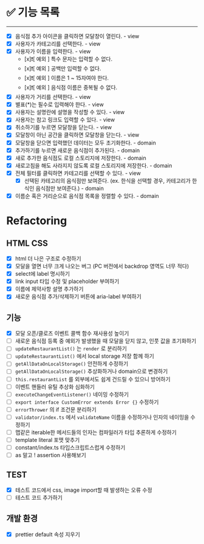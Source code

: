 # ✅ 기능 목록

---

- [x] 음식점 추가 아이콘을 클릭하면 모달창이 열린다. - view
- [x] 사용자가 카테고리를 선택한다. - view
- [x] 사용자가 이름을 입력한다. - view
  - [x]❗[ 예외 ] 특수 문자는 입력할 수 없다.
  - [x]❗[ 예외 ] 공백만 입력할 수 없다.
  - [x]❗[ 예외 ] 이름은 1 ~ 15자여야 한다.
  - [x]❗[ 예외 ] 음식점 이름은 중복될 수 없다.
- [x] 사용자가 거리를 선택한다. - view
- [x] 별표(\*)는 필수로 입력해야 한다. - view
- [x] 사용자는 설명란에 설명을 작성할 수 있다. - view
- [x] 사용자는 참고 링크도 입력할 수 있다. - view
- [x] 취소하기를 누르면 모달창을 닫는다. - view
- [x] 모달창이 아닌 공간을 클릭하면 모달창을 닫는다. - view
- [x] 모달창을 닫으면 입력했던 데이터는 모두 초기화한다. - domain
- [x] 추가하기를 누르면 새로운 음식점이 추가된다. - domain
- [x] 새로 추가한 음식점도 로컬 스토리지에 저장한다. - domain
- [x] 새로고침을 해도 사라지지 않도록 로컬 스토리지에 저장한다. - domain
- [x] 전체 필터를 클릭하면 카테고리를 선택할 수 있다. - view
  - [x] 선택된 카테고리의 음식점만 보여준다. (ex. 한식을 선택할 경우, 카테고리가 한식인 음식점만 보여준다.) - domain
- [x] 이름순 혹은 거리순으로 음식점 목록을 정렬할 수 있다. - domain

# Refactoring

## HTML CSS

- [x] html 더 나은 구조로 수정하기
- [x] 모달을 열면 너무 크게 나오는 버그 (PC 버전에서 backdrop 영역도 너무 적다)
- [x] select에 label 명시하기
- [x] link input 타입 수정 및 placeholder 부여하기
- [x] 이름에 제약사항 설명 추가하기
- [x] 새로운 음식점 추가/삭제하기 버튼에 aria-label 부여하기

## 기능

- [x] 모달 오픈/클로즈 이벤트 콜백 함수 재사용성 높이기
- [ ] 새로운 음식점 등록 중 예외가 발생했을 때 모달을 닫지 않고, 인풋 값을 초기화하기
- [ ] `updateRestaurantList()` 는 `render` 로 분리하기
- [ ] `updateRestaurantList()` 에서 local storage 저장 함께 하기
- [ ] `getAllDataOnLocalStorage()` 안전하게 수정하기
- [ ] `getAllDataOnLocalStorage()` 추상화하거나 domain으로 변경하기
- [ ] `this.restaurantList` 를 외부에서도 쉽게 건드릴 수 있으니 방어하기
- [ ] 이벤트 핸들러 유틸 추상화 심화하기
- [ ] `executeChangeEventListener()` 네이밍 수정하기
- [ ] `export interface CustomError extends Error {}` 수정하기
- [ ] `errorThrower` 의 if 조건문 분리하기
- [ ] `validator/index.ts` 에서 `validateName` 이름을 수정하거나 인자의 네이밍을 수정하기
- [ ] 맵같은 iterable한 메서드들의 인자는 컴파일러가 타입 추론하게 수정하기
- [ ] template literal 포맷 맞추기
- [ ] constant/index.ts 타입스크립트스럽게 수정하기
- [ ] as 말고 ! assertion 사용해보기

## TEST

- [x] 테스트 코드에서 css, image import할 때 발생하는 오류 수정
- [ ] 테스트 코드 추가하기

## 개발 환경

- [x] prettier default 속성 지우기
